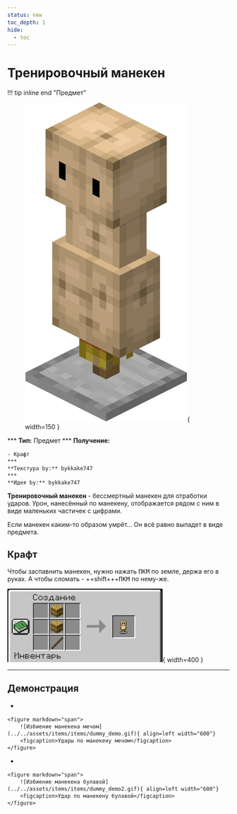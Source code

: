 ```yaml
---
status: new
toc_depth: 1
hide:
  - toc
---
```


# Тренировочный манекен

!!! tip inline end "Предмет"
    <figure markdown="span">
        ![Тренировочный манекен](../../assets/items/items/dummy.png){ width=150 }
    </figure>
    ***
    **Тип:** Предмет
    ***
    **Получение:**
    
    - Крафт
    ***
    **Текстура by:** bykkake747
    ***
    **Идея by:** bykkake747

**Тренировочный манекен** - бессмертный манекен для отработки ударов. Урон, нанесённый по манекену, отображается рядом с ним в виде маленьких частичек с цифрами.

Если манекен каким-то образом умрёт... Он всё равно выпадет в виде предмета.

## Крафт

Чтобы заспавнить манекен, нужно нажать <span class="keys"><kbd>ПКМ</kbd></span> по земле, держа его в руках. А чтобы сломать - ++shift+++<span class="keys"><kbd>ПКМ</kbd></span> по нему-же.

![Крафт манекена](../../assets/crafts/dummy_craft.png){ width=400 }

***
## Демонстрация

<div class="grid cards" markdown>

- 

    <figure markdown="span">
        ![Избиение манекена мечом](../../assets/items/items/dummy_demo.gif){ align=left width="600"}
        <figcaption>Удары по манекену мечом</figcaption>
    </figure>

- 


    <figure markdown="span">
        ![Избиение манекена булавой](../../assets/items/items/dummy_demo2.gif){ align=left width="600"}
        <figcaption>Удар по манекену булавой</figcaption>
    </figure>

</div>